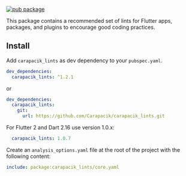 [![pub package](https://img.shields.io/pub/v/carapacik_lints.svg)](https://pub.dev/packages/carapacik_lints)

This package contains a recommended set of lints for Flutter apps, packages, and plugins to encourage good coding practices.

## Install

Add `carapacik_lints` as dev dependency to your `pubspec.yaml`.
```yaml
dev_dependencies:
  carapacik_lints: ^1.2.1
```
or
```yaml
dev_dependencies:
  carapacik_lints:
    git:
      url: https://github.com/Carapacik/carapacik_lints.git
```

For Flutter 2 and Dart 2.16 use version 1.0.x:
```yaml
  carapacik_lints: 1.0.7
```

Create an `analysis_options.yaml` file at the root of the project with the following content:

```yaml
include: package:carapacik_lints/core.yaml
```